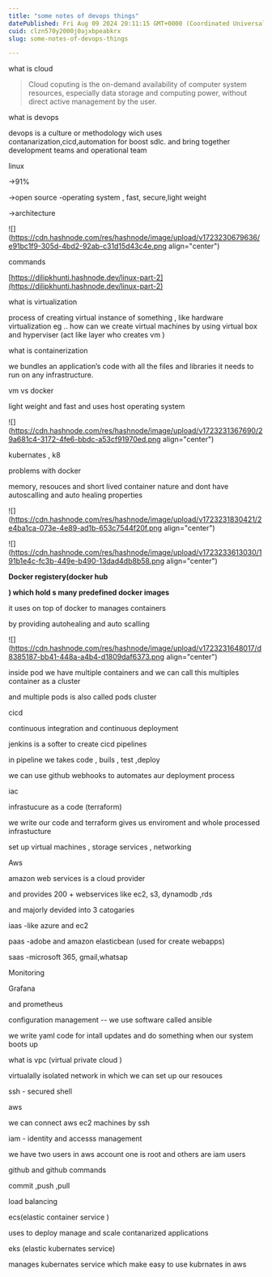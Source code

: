 ```yaml
---
title: "some notes of devops things"
datePublished: Fri Aug 09 2024 20:11:15 GMT+0000 (Coordinated Universal Time)
cuid: clzn570y2000j0ajxbpeabkrx
slug: some-notes-of-devops-things

---
```


what is cloud

> Cloud coputing is the on-demand availability of computer system resources, especially data storage and computing power, without direct active management by the user.

what is devops

devops is a culture or methodology wich uses contanarization,cicd,automation for boost sdlc. and bring together development teams and operational team

linux

\-&gt;91%

\-&gt;open source -operating system , fast, secure,light weight

\-&gt;architecture

![](https://cdn.hashnode.com/res/hashnode/image/upload/v1723230679636/e91bc1f9-305d-4bd2-92ab-c31d15d43c4e.png align="center")

commands

[https://dilipkhunti.hashnode.dev/linux-part-2](https://dilipkhunti.hashnode.dev/linux-part-2)

what is virtualization

process of creating virtual instance of something , like hardware virtualization eg .. how can we create virtual machines by using virtual box and hyperviser (act like layer who creates vm )

what is containerization

we bundles an application’s code with all the files and libraries it needs to run on any infrastructure.

vm vs docker

light weight and fast and uses host operating system

![](https://cdn.hashnode.com/res/hashnode/image/upload/v1723231367690/29a681c4-3172-4fe6-bbdc-a53cf91970ed.png align="center")

kubernates , k8

problems with docker

memory, resouces and short lived container nature and dont have autoscalling and auto healing properties

![](https://cdn.hashnode.com/res/hashnode/image/upload/v1723231830421/2e4ba1ca-073e-4e89-ad1b-653c7544f20f.png align="center")

![](https://cdn.hashnode.com/res/hashnode/image/upload/v1723233613030/191b1e4c-fc3b-449e-b490-13dad4db8b58.png align="center")

**Docker registery(docker hub**

**) which hold s many predefined docker images**

it uses on top of docker to manages containers

by providing autohealing and auto scalling

![](https://cdn.hashnode.com/res/hashnode/image/upload/v1723231648017/d8385187-bb41-448a-a4b4-d1809daf6373.png align="center")

inside pod we have multiple containers and we can call this multiples container as a cluster

and multiple pods is also called pods cluster

cicd

continuous integration and continuous deployment

jenkins is a softer to create cicd pipelines

in pipeline we takes code , buils , test ,deploy

we can use github webhooks to automates aur deployment process

iac

infrastucure as a code (terraform)

we write our code and terraform gives us enviroment and whole processed infrastucture

set up virtual machines , storage services , networking

Aws

amazon web services is a cloud provider

and provides 200 + webservices like ec2, s3, dynamodb ,rds

and majorly devided into 3 catogaries

iaas -like azure and ec2

paas -adobe and amazon elasticbean (used for create webapps)

saas -microsoft 365, gmail,whatsap

Monitoring

Grafana

and prometheus

configuration management -- we use software called ansible

we write yaml code for intall updates and do something when our system boots up

what is vpc (virtual private cloud )

virtualally isolated network in which we can set up our resouces

ssh - secured shell

aws

we can connect aws ec2 machines by ssh

iam - identity and accesss management

we have two users in aws account one is root and others are iam users

github and github commands

commit ,push ,pull

load balancing

ecs(elastic container service )

uses to deploy manage and scale contanarized applications

eks (elastic kubernates service)

manages kubernates service which make easy to use kubrnates in aws